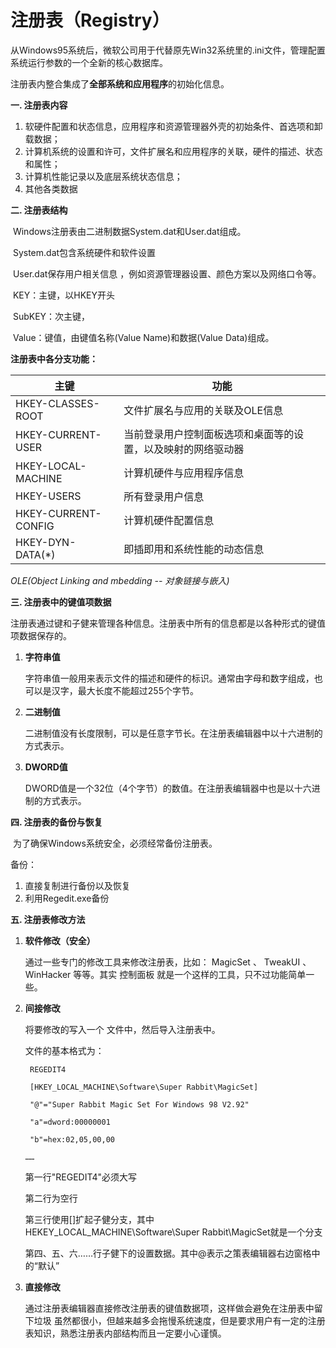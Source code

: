 # 注册表（Registry）

​		从Windows95系统后，微软公司用于代替原先Win32系统里的.ini文件，管理配置系统运行参数的一个全新的核心数据库。

​		注册表内整合集成了**全部系统和应用程序**的初始化信息。



**一. 注册表内容**

1. 软硬件配置和状态信息，应用程序和资源管理器外壳的初始条件、首选项和卸载数据；
2. 计算机系统的设置和许可，文件扩展名和应用程序的关联，硬件的描述、状态和属性；
3. 计算机性能记录以及底层系统状态信息；
4. 其他各类数据



**二. 注册表结构**

​		Windows注册表由二进制数据System.dat和User.dat组成。

​		System.dat包含系统硬件和软件设置

​		User.dat保存用户相关信息 ，例如资源管理器设置、颜色方案以及网络口令等。



​		KEY：主键，以HKEY开头

​				SubKEY：次主键，

​						Value：键值，由键值名称(Value Name)和数据(Value Data)组成。



**注册表中各分支功能：**

| 主键                | 功能                                                         |
| ------------------- | ------------------------------------------------------------ |
| HKEY-CLASSES-ROOT   | 文件扩展名与应用的关联及OLE信息                              |
| HKEY-CURRENT-USER   | 当前登录用户控制面板选项和桌面等的设置，以及映射的网络驱动器 |
| HKEY-LOCAL-MACHINE  | 计算机硬件与应用程序信息                                     |
| HKEY-USERS          | 所有登录用户信息                                             |
| HKEY-CURRENT-CONFIG | 计算机硬件配置信息                                           |
| HKEY-DYN-DATA(*)    | 即插即用和系统性能的动态信息                                 |

*OLE(Object Linking and mbedding -- 对象链接与嵌入)*



**三. 注册表中的键值项数据**

​		注册表通过键和子健来管理各种信息。注册表中所有的信息都是以各种形式的键值项数据保存的。

1. **字符串值**

   字符串值一般用来表示文件的描述和硬件的标识。通常由字母和数字组成，也可以是汉字，最大长度不能超过255个字节。

2. **二进制值**

   二进制值没有长度限制，可以是任意字节长。在注册表编辑器中以十六进制的方式表示。

3. **DWORD值**

   DWORD值是一个32位（4个字节）的数值。在注册表编辑器中也是以十六进制的方式表示。



**四. 注册表的备份与恢复**

​		为了确保Windows系统安全，必须经常备份注册表。

备份：

1. 直接复制进行备份以及恢复
2. 利用Regedit.exe备份



**五. 注册表修改方法**

1. **软件修改（安全）**

    通过一些专门的修改工具来修改注册表，比如：  MagicSet 、 TweakUI 、 WinHacker  等等。其实  控制面板  就是一个这样的工具，只不过功能简单一些。 

2. **间接修改**

   将要修改的写入一个  文件中，然后导入注册表中。 

    文件的基本格式为： 

   ```
    REGEDIT4 
   
    [HKEY_LOCAL_MACHINE\Software\Super Rabbit\MagicSet] 
   
    "@"="Super Rabbit Magic Set For Windows 98 V2.92" 
   
    "a"=dword:00000001 
   
    "b"=hex:02,05,00,00 
   
   ……
   ```

   第一行"REGEDIT4"必须大写

   第二行为空行

   第三行使用[]扩起子健分支，其中HEKEY_LOCAL_MACHINE\Software\Super Rabbit\MagicSet就是一个分支

   第四、五、六……行子健下的设置数据。其中@表示之策表编辑器右边窗格中的“默认”

3. **直接修改**

   ​		通过注册表编辑器直接修改注册表的键值数据项，这样做会避免在注册表中留下垃圾  虽然都很小，但越来越多会拖慢系统速度，但是要求用户有一定的注册表知识，熟悉注册表内部结构而且一定要小心谨慎。 

 